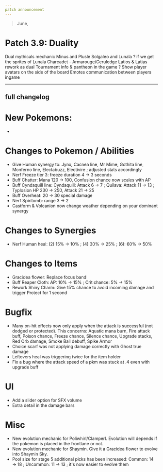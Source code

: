 ```yaml
---
patch announcement
---
```


> June,

# Patch 3.9: Duality

Dual mythicals mechanic
Minus and Plusle
Solgaleo and Lunala ? if we get the sprites of Lunala
Charcadet - Armarouge/Ceruledge
Latios & Latias rework as dual
Tournament info & pantheon in the game ?
Show player avatars on the side of the board
Emotes communication between players ingame


---

## full changelog

# New Pokemons:

- 

# Changes to Pokemon / Abilities

- Give Human synergy to: Jynx, Cacnea line, Mr Mime, Gothita line, Monferno line, Electabuzz, Electivire ; adjusted stats accordingly
- Nerf Freeze tier 3: freeze duration 4 → 3 seconds
- Buff Chatter: Mana 120 → 100, Confusion chance now scales with AP
- Buff Cyndaquill line: Cyndaquill: Attack 6 → 7 ; Quilava: Attack 11 → 13 ; Typlosion HP 230 → 250, Attack 21 → 25
- Buff Overheat: 20 → 30 special damage
- Nerf Spiritomb: range 3 → 2
- Castform & Volcanion now change weather depending on your dominant synergy

# Changes to Synergies

- Nerf Human heal: (2) 15% → 10% ; (4) 30% → 25% ; (6): 60% → 50%

# Changes to Items

- Gracidea flower: Replace focus band
- Buff Reaper Cloth: AP: 10% → 15% ; Crit chance: 5% → 15%
- Rework Shiny Charm: Give 15% chance to avoid incoming damage and trigger Protect for 1 second

# Bugfix

- Many on-hit effects now only apply when the attack is successful (not dodged or protected). This concerns: Aquatic mana burn, Fire attack buff, Poison chance, Freeze chance, Silence chance, Upgrade stacks, Red Orb damage, Smoke Ball debuff, Spike Armor
- Choice scarf was not applying damage correctly with Ghost true damage
- Leftovers heal was triggering twice for the item holder
- Fix a bug where the attack speed of a pkm was stuck at .4 even with upgrade buff

# UI

- Add a slider option for SFX volume
- Extra detail in the damage bars

# Misc

- New evolution mechanic for Poliwhirl/Clamperl. Evolution will depends if the pokemon is placed in the frontlane or not.
- New evolution mechanic for Shaymin. Give it a Gracidea flower to evolve into Shaymin Sky.
- Pool size for stage 5 additional picks has been increased: Common: 14 → 18 ; Uncommon: 11 → 13 ; it's now easier to evolve them
